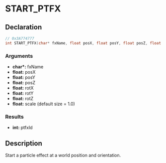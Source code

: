 # START_PTFX

## Declaration
```cpp
// 0x3A774777
int START_PTFX(char* fxName, float posX, float posY, float posZ, float rotX, float rotY, float rotZ, float scale);
```

### Arguments
- **char\*:** fxName
- **float:** posX
- **float:** posY
- **float:** posZ
- **float:** rotX
- **float:** rotY
- **float:** rotZ
- **float:** scale (default size = 1.0)

### Results
- **int:** ptfxId

## Description
Start a particle effect at a world position and orientation.